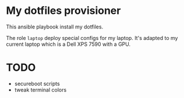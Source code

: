 # My dotfiles provisioner

This ansible playbook install my dotfiles.

The role `laptop` deploy special configs for my laptop.
It's adapted to my current laptop which is a Dell XPS 7590 with a GPU.

# TODO

* secureboot scripts
* tweak terminal colors
